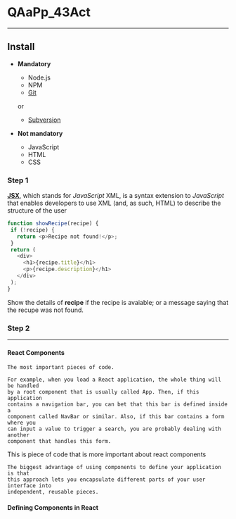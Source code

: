 # QAaPp_43Act
***
## Install
- **Mandatory**
    - Node.js 
    - NPM
    - [Git](https://github.com/Wanhenri/collab_curso_2018_19)
    
    or
    
    - [Subversion](https://help.github.com/en/articles/support-for-subversion-clients)

- **Not mandatory**
    - JavaScript 
    - HTML 
    - CSS 

### Step 1

 [**JSX**](https://reactjs.org/docs/introducing-jsx.html), which stands for *JavaScript* XML, is a syntax extension 
 to *JavaScript* that enables developers  to use XML (and, as such, HTML) to describe the structure of the user 

 ```javascript
 function showRecipe(recipe) {
  if (!recipe) {
    return <p>Recipe not found!</p>;
  }
  return (
    <div>
      <h1>{recipe.title}</h1>
      <p>{recipe.description}</h1>
    </div>
  );
}
```
Show the details of **recipe** if the recipe is avaiable; or a message saying that the recupe was not found.

### Step 2
***
#### React Components 
```
The most important pieces of code.
```
```
For example, when you load a React application, the whole thing will be handled 
by a root component that is usually called App. Then, if this application 
contains a navigation bar, you can bet that this bar is defined inside a 
component called NavBar or similar. Also, if this bar contains a form where you
can input a value to trigger a search, you are probably dealing with another
component that handles this form.
```
This is piece of code that is more important about react components
```
The biggest advantage of using components to define your application is that
this approach lets you encapsulate different parts of your user interface into 
independent, reusable pieces.
```
#### Defining Components in React

